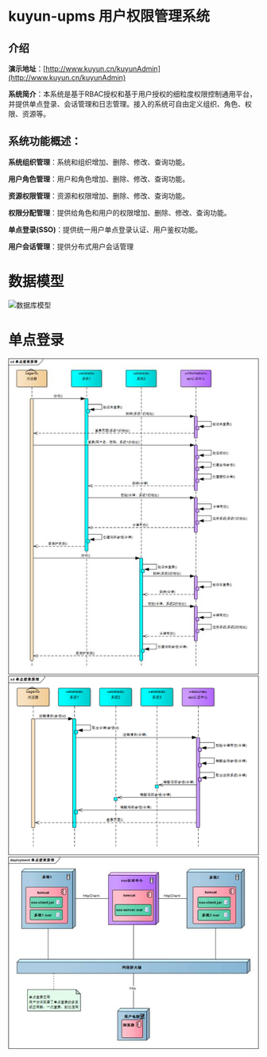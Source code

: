 # kuyun-upms 用户权限管理系统

## 介绍

**演示地址**：[http://www.kuyun.cn/kuyunAdmin](http://www.kuyun.cn/kuyunAdmin)

**系统简介**：本系统是基于RBAC授权和基于用户授权的细粒度权限控制通用平台，并提供单点登录、会话管理和日志管理。接入的系统可自由定义组织、角色、权限、资源等。


## 系统功能概述：

**系统组织管理**：系统和组织增加、删除、修改、查询功能。

**用户角色管理**：用户和角色增加、删除、修改、查询功能。

**资源权限管理**：资源和权限增加、删除、修改、查询功能。

**权限分配管理**：提供给角色和用户的权限增加、删除、修改、查询功能。

**单点登录(SSO)**：提供统一用户单点登录认证、用户鉴权功能。

**用户会话管理**：提供分布式用户会话管理


# 数据模型
![数据库模型](kuyun-upms-server/src/main/webapp/resources/kuyun-upms-datamodel.jpg)

# 单点登录
![sso-login.jpg](kuyun-upms-server/src/main/webapp/resources/sso-login.jpg)
![sso-logout.png](kuyun-upms-server/src/main/webapp/resources/sso-logout.png)
![sso-deploy.jpg](kuyun-upms-server/src/main/webapp/resources/sso-deploy.jpg)
